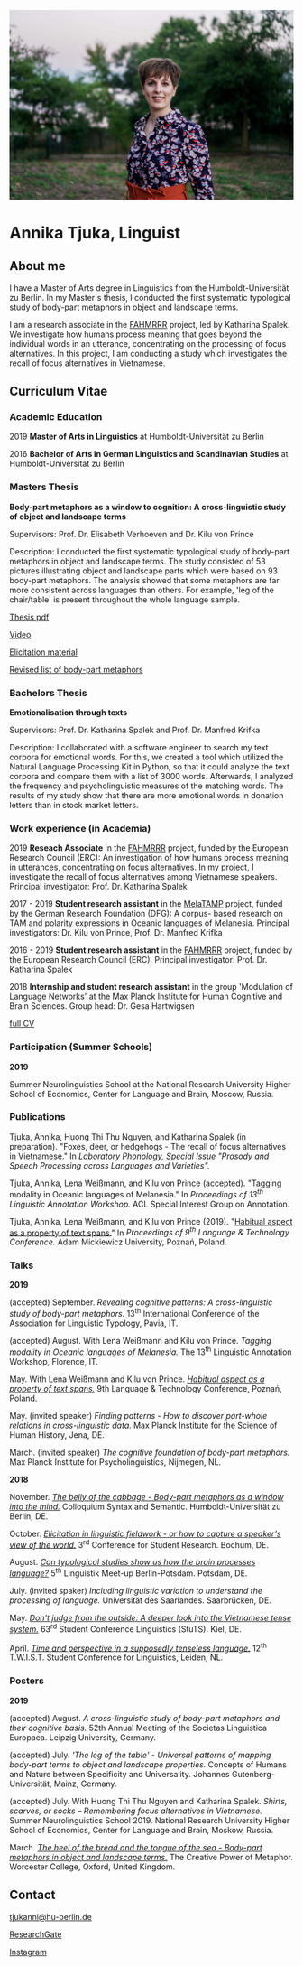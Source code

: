![Image](me.JPG)

# Annika Tjuka, Linguist 

## About me

I have a Master of Arts degree in Linguistics from the Humboldt-Universität zu Berlin. In my Master's thesis, I conducted the first systematic typological study of body-part metaphors in object and landscape terms. 

I am a research associate in the [FAHMRRR](https://www.projekte.hu-berlin.de/en/fahmrrr/index.html?set_language=en) project, led by Katharina Spalek. We investigate how humans process meaning that goes beyond the individual words in an utterance, concentrating on the processing of focus alternatives. In this project, I am conducting a study which investigates the recall of focus alternatives in Vietnamese.

## Curriculum Vitae

### Academic Education

2019 **Master of Arts in Linguistics** at Humboldt-Universität zu Berlin

2016 **Bachelor of Arts in German Linguistics and Scandinavian Studies** at Humboldt-Universität zu Berlin


### Masters Thesis

**Body-part metaphors as a window to cognition: A cross-linguistic study of object and landscape terms**

Supervisors: Prof. Dr. Elisabeth Verhoeven and Dr. Kilu von Prince

Description: I conducted the first systematic typological study of body-part metaphors in object and landscape terms. The study consisted of 53 pictures illustrating object and landscape parts which were based on 93 body-part metaphors. The analysis showed that some metaphors are far more consistent across languages than others. For example, 'leg of the chair/table' is present throughout the whole language sample. 

[Thesis pdf](/slides/masterthesis_tjuka_120219.pdf) 

[Video](https://youtu.be/7MWorOQrRnY)

[Elicitation material](https://doi.org/10.6084/m9.figshare.7613120.v1)

[Revised list of body-part metaphors](https://doi.org/10.6084/m9.figshare.7613189.v1)


### Bachelors Thesis

**Emotionalisation through texts**

Supervisors: Prof. Dr. Katharina Spalek and Prof. Dr. Manfred Krifka

Description: I collaborated with a software engineer to search my text corpora for emotional words. For this, we created a tool which utilized the Natural Language Processing Kit in Python, so that it could analyze the text corpora and compare them with a list of 3000 words. Afterwards, I analyzed the frequency and psycholinguistic measures of the matching words. The results of my study show that there are more emotional words in donation letters than in stock market letters.


### Work experience (in Academia)

2019 **Reseach Associate** in the [FAHMRRR](https://www.projekte.hu-berlin.de/en/fahmrrr/index.html?set_language=en) project, funded by the European Research Council (ERC): An investigation of how humans process meaning in utterances, concentrating on focus alternatives. In my project, I investigate the recall of focus alternatives among Vietnamese speakers.
Principal investigator: Prof. Dr. Katharina Spalek

2017 - 2019 **Student research assistant** in the [MelaTAMP](https://www.projekte.hu-berlin.de/en/melatamp/project%20description?set_language=en) project, funded by the German Research Foundation (DFG): A corpus- based research on TAM and polarity expressions in Oceanic languages of Melanesia.
Principal investigators: Dr. Kilu von Prince, Prof. Dr. Manfred Krifka

2016 - 2019 **Student research assistant** in the [FAHMRRR](https://www.projekte.hu-berlin.de/en/fahmrrr/index.html?set_language=en) project, funded by the European Research Council (ERC).
Principal investigator: Prof. Dr. Katharina Spalek

2018 **Internship and student research assistant** in the group 'Modulation of Language Networks' at the Max Planck Institute for Human Cognitive and Brain Sciences.
Group head: Dr. Gesa Hartwigsen

[full CV](CV_tjuka.pdf)


### Participation (Summer Schools)

**2019**

Summer Neurolinguistics School at the National Research University Higher School of Economics, Center for Language and Brain, Moscow, Russia.


### Publications

Tjuka, Annika, Huong Thi Thu Nguyen, and Katharina Spalek (in preparation). "Foxes, deer, or hedgehogs - The recall of focus alternatives in Vietnamese."  In _Laboratory Phonology, Special Issue "Prosody and Speech Processing across Languages and Varieties"._

Tjuka, Annika, Lena Weißmann, and Kilu von Prince (accepted). "Tagging modality in Oceanic languages of Melanesia."  In _Proceedings of 13<sup>th</sup> Linguistic Annotation Workshop._ ACL Special Interest Group on Annotation.

Tjuka, Annika, Lena Weißmann, and Kilu von Prince (2019). "[Habitual aspect as a property of text spans.](/papers/tjuka2019_LTC_habitual_aspect.pdf)"  In _Proceedings of 9<sup>th</sup> Language & Technology Conference._ Adam Mickiewicz University, Poznań, Poland.


### Talks

**2019**

(accepted) September. _Revealing cognitive patterns: A cross-linguistic study of body-part metaphors._ 13<sup>th</sup> International Conference of the Association for Linguistic Typology, Pavia, IT.

(accepted) August. With Lena Weißmann and Kilu von Prince. _Tagging modality in Oceanic languages of Melanesia._ The 13<sup>th</sup> Linguistic Annotation Workshop, Florence, IT.

May. With Lena Weißmann and Kilu von Prince. _[Habitual aspect as a property of text spans.](/slides/presi_LTC_tjuka.pdf)_ 9th Language & Technology Conference, Poznań, Poland.

May. (invited speaker) _Finding patterns - How to discover part-whole relations in cross-linguistic data._ Max Planck Institute for the Science of Human History, Jena, DE.

March. (invited speaker) _The cognitive foundation of body-part metaphors._ Max Planck Institute for Psycholinguistics, Nijmegen, NL.

**2018** 

November. _[The belly of the cabbage - Body-part metaphors as a window into the mind.](/slides/presi_colloquium_tjuka.pdf)_ Colloquium Syntax and Semantic. Humboldt-Universität zu Berlin, DE.

October. _[Elicitation in linguistic fieldwork - or how to capture a speaker's view of the world.](/slides/presi_RUB_tjuka.pdf)_ 3<sup>rd</sup> Conference for Student Research. Bochum, DE.

August. _[Can typological studies show us how the brain processes language?](/slides/presi_lingmeet_tjuka.pdf)_ 5<sup>th</sup> Linguistik Meet-up Berlin-Potsdam. Potsdam, DE.

July. (invited spaker) _Including linguistic variation to understand the processing of language._ Universität des Saarlandes. Saarbrücken, DE. 

May. _[Don't judge from the outside: A deeper look into the Vietnamese tense system.](/slides/presi_Stuts_tjuka.pdf)_ 63<sup>rd</sup>  Student Conference Linguistics (StuTS). Kiel, DE.

April. _[Time and perspective in a supposedly tenseless language.](/slides/presi_twist_tjuka.pdf)_ 12<sup>th</sup> T.W.I.S.T. Student Conference for Linguistics, Leiden, NL.


### Posters

**2019**

(accepted) August. _A cross-linguistic study of body-part metaphors and their cognitive basis._ 52th Annual Meeting of the Societas Linguistica Europaea. Leipzig University, Germany.

(accepted) July. _'The leg of the table' - Universal patterns of mapping body-part terms to object and landscape properties._ Concepts of Humans and Nature between Specificity and Universality. Johannes Gutenberg-Universität, Mainz, Germany.

(accepted) July. With  Huong Thi Thu Nguyen and Katharina Spalek. _Shirts, scarves, or socks – Remembering focus alternatives in Vietnamese._ Summer Neurolinguistics School 2019. National Research University Higher School of Economics, Center for Language and Brain, Moskow, Russia.

March. _[The heel of the bread and the tongue of the sea - Body-part metaphors in object and landscape terms.](/posters/poster_metaphor_oxford.pdf)_ The Creative Power of Metaphor. Worcester College, Oxford, United Kingdom.

## Contact

<tjukanni@hu-berlin.de>

[ResearchGate](https://www.researchgate.net/profile/Annika_Tjuka)

[Instagram](https://www.instagram.com/everyday_linguist/?hl=de)

